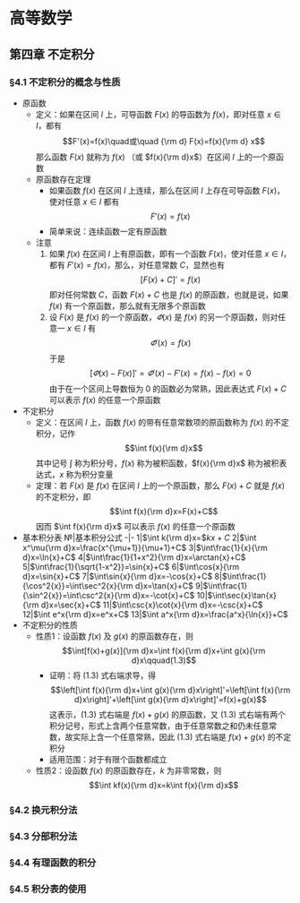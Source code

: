 # 高等数学

## 第四章 不定积分

### §4.1 不定积分的概念与性质

- 原函数
  - 定义：如果在区间 $I$ 上，可导函数 $F(x)$ 的导函数为 $f(x)$，即对任意 $x\in I$，都有
  $$F'(x)=f(x)\quad或\quad {\rm d} F(x)=f(x){\rm d} x$$
  那么函数 $F(x)$ 就称为 $f(x)$ （或 $f(x){\rm d}x$）在区间 $I$ 上的一个原函数
  - 原函数存在定理
    - 如果函数 $f(x)$ 在区间 $I$ 上连续，那么在区间 $I$ 上存在可导函数 $F(x)$，使对任意 $x\in I$ 都有
    $$F'(x)=f(x)$$
    - 简单来说：连续函数一定有原函数
  - 注意
    1. 如果 $f(x)$ 在区间 $I$ 上有原函数，即有一个函数 $F(x)$，使对任意 $x\in I$，都有 $F'(x)=f(x)$，那么，对任意常数 $C$，显然也有
    $$[F(x)+C]'=f(x)$$
    即对任何常数 $C$，函数 $F(x)+C$ 也是 $f(x)$ 的原函数，也就是说，如果 $f(x)$ 有一个原函数，那么就有无限多个原函数
    2. 设 $F(x)$ 是 $f(x)$ 的一个原函数，$\varPhi(x)$ 是 $f(x)$ 的另一个原函数，则对任意一 $x\in I$ 有
    $$\varPhi'(x)=f(x)$$
    于是
    $$[\varPhi(x)-F(x)]'=\varPhi'(x)-F'(x)=f(x)-f(x)=0$$
    由于在一个区间上导数恒为 0 的函数必为常熟，因此表达式 $F(x)+C$ 可以表示 $f(x)$ 的任意一个原函数
- 不定积分
  - 定义：在区间 $I$ 上，函数 $f(x)$ 的带有任意常数项的原函数称为 $f(x)$ 的不定积分，记作
  $$\int f(x){\rm d}x$$
  其中记号 $\int$ 称为积分号，$f(x)$ 称为被积函数，$f(x){\rm d}x$ 称为被积表达式，$x$ 称为积分变量
  - 定理：若 $F(x)$ 是 $f(x)$ 在区间 $I$ 上的一个原函数，那么 $F(x)+C$ 就是 $f(x)$ 的不定积分，即
  $$\int f(x){\rm d}x=F(x)+C$$
  因而 $\int f(x){\rm d}x$ 可以表示 $f(x)$ 的任意一个原函数
- 基本积分表
  №|基本积分公式
  -|-
  1|$\int k{\rm d}x=$$kx+C$
  2|$\int x^\mu{\rm d}x=\frac{x^{\mu+1}}{\mu+1}+C$
  3|$\int\frac{1}{x}{\rm d}x=\ln{x}+C$
  4|$\int\frac{1}{1+x^2}{\rm d}x=\arctan{x}+C$
  5|$\int\frac{1}{\sqrt{1-x^2}}=\sin{x}+C$
  6|$\int\cos{x}{\rm d}x=\sin{x}+C$
  7|$\int\sin{x}{\rm d}x=-\cos{x}+C$
  8|$\int\frac{1}{\cos^2{x}}=\int\sec^2{x}{\rm d}x=\tan{x}+C$
  9|$\int\frac{1}{\sin^2{x}}=\int\csc^2{x}{\rm d}x=-\cot{x}+C$
  10|$\int\sec{x}\tan{x}{\rm d}x=\sec{x}+C$
  11|$\int\csc{x}\cot{x}{\rm d}x=-\csc{x}+C$
  12|$\int e^x{\rm d}x=e^x+C$
  13|$\int a^x{\rm d}x=\frac{a^x}{\ln{x}}+C$
- 不定积分的性质 
  - 性质1：设函数 $f(x)$ 及 $g(x)$ 的原函数存在，则
    $$\int[f(x)+g(x)]{\rm d}x=\int f(x){\rm d}x+\int g(x){\rm d}x\qquad(1.3)$$
    - 证明：将 $(1.3)$ 式右端求导，得
    $$\left[\int f(x){\rm d}x+\int g(x){\rm d}x\right]'=\left[\int f(x){\rm d}x\right]'+\left[\int g(x){\rm d}x\right]'=f(x)+g(x)$$
    这表示，$(1.3)$ 式右端是 $f(x)+g(x)$ 的原函数，又 $(1.3)$ 式右端有两个积分记号，形式上含两个任意常数，由于任意常数之和仍未任意常数，故实际上含一个任意常熟，因此 $(1.3)$ 式右端是 $f(x)+g(x)$ 的不定积分
    - 适用范围：对于有限个函数都成立
  - 性质2：设函数 $f(x)$ 的原函数存在，$k$ 为非零常数，则
    $$\int kf(x){\rm d}x=k\int f(x){\rm d}x$$


### §4.2 换元积分法

### §4.3 分部积分法

### §4.4 有理函数的积分

### §4.5 积分表的使用

